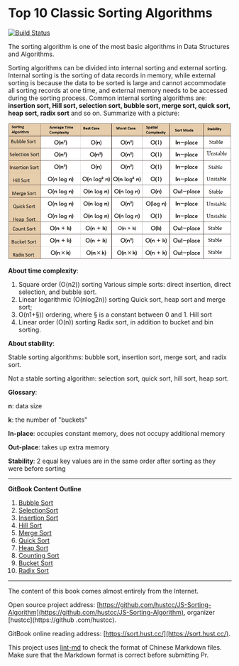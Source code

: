 # Top 10 Classic Sorting Algorithms

[![Build Status](https://travis-ci.org/hustcc/JS-Sorting-Algorithm.svg?branch=master)](https://travis-ci.org/hustcc/JS-Sorting-Algorithm )

The sorting algorithm is one of the most basic algorithms in Data Structures and Algorithms.

Sorting algorithms can be divided into internal sorting and external sorting. Internal sorting is the sorting of data records in memory, while external sorting is because the data to be sorted is large and cannot accommodate all sorting records at one time, and external memory needs to be accessed during the sorting process. Common internal sorting algorithms are: **insertion sort, Hill sort, selection sort, bubble sort, merge sort, quick sort, heap sort, radix sort** and so on. Summarize with a picture:

![Top Ten Classic Sorting Algorithms Overview Screenshot](res/sort.png)


**About time complexity**:

1. Square order (O(n2)) sorting
Various simple sorts: direct insertion, direct selection, and bubble sort.
2. Linear logarithmic (O(nlog2n)) sorting
Quick sort, heap sort and merge sort;
3. O(n1+§)) ordering, where § is a constant between 0 and 1.
    Hill sort
4. Linear order (O(n)) sorting
Radix sort, in addition to bucket and bin sorting.


**About stability**:

Stable sorting algorithms: bubble sort, insertion sort, merge sort, and radix sort.

Not a stable sorting algorithm: selection sort, quick sort, hill sort, heap sort.


**Glossary**:

**n**: data size

**k**: the number of "buckets"

**In-place**: occupies constant memory, does not occupy additional memory

**Out-place**: takes up extra memory

**Stability**: 2 equal key values ​​are in the same order after sorting as they were before sorting

----


**GitBook Content Outline**

1. [Bubble Sort](1.bubbleSort.md)
2. [SelectionSort](2.selectionSort.md)
3. [Insertion Sort](3.insertionSort.md)
4. [Hill Sort](4.shellSort.md)
5. [Merge Sort](5.mergeSort.md)
6. [Quick Sort](6.quickSort.md)
7. [Heap Sort](7.heapSort.md)
8. [Counting Sort](8.countingSort.md)
9. [Bucket Sort](9.bucketSort.md)
10. [Radix Sort](10.radixSort.md)

----

The content of this book comes almost entirely from the Internet.

Open source project address: [https://github.com/hustcc/JS-Sorting-Algorithm](https://github.com/hustcc/JS-Sorting-Algorithm), organizer [hustcc](https://github .com/hustcc).

GitBook online reading address: [https://sort.hust.cc/](https://sort.hust.cc/).

This project uses [lint-md](https://github.com/hustcc/lint-md) to check the format of Chinese Markdown files. Make sure that the Markdown format is correct before submitting Pr.
